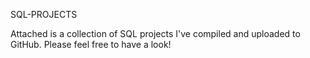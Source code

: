 SQL-PROJECTS


Attached is a collection of SQL projects I've compiled and uploaded to GitHub. Please feel free to have a look!
